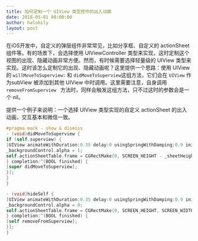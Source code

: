 ```yaml
---
title: 如何定制一个 UIView 类型控件的出入动画
date: 2018-05-01 00:00:00
author: halohily
layout: post
---
```



在iOS开发中，自定义的弹层组件非常常见，比如分享框、自定义的  actionSheet 组件等。有的场景下，会选择使用 UIViewController 类型来实现，这时定制这个视图的出现、隐藏动画非常方便。然而，有时候需要选择轻量级的 UIView 类型来实现。这时该怎么定制它的出现、隐藏动画呢？这里提供一个思路：使用 UIView 的 `willMoveToSuperview:` 和 `didMoveToSuperview`这组方法，它们会在 `UIView` 作为subView 被添加到其他 UIView 中时调用。这里需要注意，自身调用 `removeFromSuperview ` 方法时，同样会触发这组方法，只不过这时的参数会是一个 nil。

提供一个例子来说明：一个选择 UIView 类型实现的自定义 actionSheet 的出入动画，交互基本和微信一致。

```objective-c
#pragma mark - show & dismiss
- (void)didMoveToSuperview {
if (self.superview) {
[UIView animateWithDuration:0.35 delay:0 usingSpringWithDamping:0.9 initialSpringVelocity:10 options:UIViewAnimationOptionCurveEaseIn animations:^{
_backgroundControl.alpha = 1;
self.actionSheetTable.frame = CGRectMake(0, SCREEN_HEIGHT - _sheetHeight, SCREEN_WIDTH, _sheetHeight);
} completion:^(BOOL finished) {
[super didMoveToSuperview];
}];
}
}

- (void)hideSelf {
[UIView animateWithDuration:0.35 delay:0 usingSpringWithDamping:0.9 initialSpringVelocity:10 options:UIViewAnimationOptionCurveEaseIn animations:^{
_backgroundControl.alpha = 0;
self.actionSheetTable.frame = CGRectMake(0, SCREEN_HEIGHT, SCREEN_WIDTH, _sheetHeight);
} completion:^(BOOL finished) {
[self removeFromSuperview];
}];
}
```

